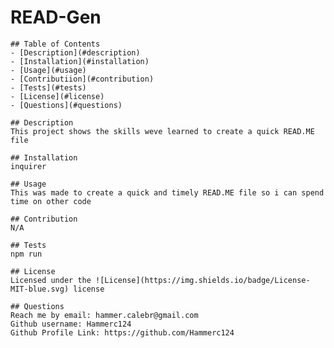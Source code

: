 # READ-Gen
  
    ## Table of Contents
    - [Description](#description)
    - [Installation](#installation)
    - [Usage](#usage)
    - [Contributiion](#contribution)
    - [Tests](#tests)
    - [License](#license)
    - [Questions](#questions)
  
    ## Description
    This project shows the skills weve learned to create a quick READ.ME file 
  
    ## Installation
    inquirer
  
    ## Usage
    This was made to create a quick and timely READ.ME file so i can spend time on other code
  
    ## Contribution
    N/A
  
    ## Tests
    npm run
  
    ## License
    Licensed under the ![License](https://img.shields.io/badge/License-MIT-blue.svg) license
   
    ## Questions
    Reach me by email: hammer.calebr@gmail.com
    Github username: Hammerc124
    Github Profile Link: https://github.com/Hammerc124
  